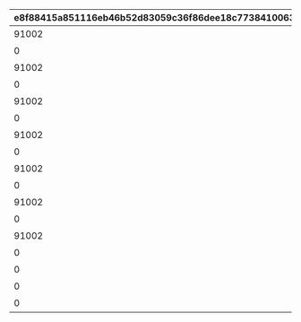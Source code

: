 |e8f88415a851116eb46b52d83059c36f86dee18c7738410063516c6d9b96e223|350ea35c4ec4ffb17a88cfaa0978acfad0e9d310033ec13077a31cb13091301f|8d7ea7963e07245f803fd77164b7cb54b65b536294a99e3a15edb2dd1229efb9|eef4082f1ae7e61603110be45a3cb742766a77482d80eeceef03bfd596df74c8|f403aa311292c0b9163858d00f0db5ecd7cd80d884fe722d455fd723fc2b1f09|415c4e4d07215f00b49a7fb523de5c0030ad091a925aa69d6da1c4b4092af60d|05ee1c6edb707926eead98220590aa223a44ec7a4eaa43442b4176aef7593d3f|
| --- | --- | --- | --- | --- | --- | --- |
|91002|スイーツ早食いクラブ|8|10148|5148061|1|40|
|0|ぺんぽこりんの正体…？|0|10148|5148062|1|0|
|91002|夜凪の恋バナ？|8|10148|5148064|2|40|
|0|麦しゅわアブダクション|0|10148|5148065|2|0|
|91002|ピッカピカのボードで|8|10148|5148067|3|40|
|0|Mって何ですか？|0|10148|5148068|3|0|
|91002|スイカの次はミルク？|8|10148|5148070|4|40|
|0|騎士きゅんセラピー|0|10148|5148071|4|0|
|91002|パチパチとフーフー|8|10148|5148073|5|40|
|0|火遁の術でチャメシ！|0|10148|5148074|5|0|
|91002|耳を澄ませば|8|10148|5148076|6|40|
|0|祓った方がよくねー？|0|10148|5148077|6|0|
|91002|爆誕ホットヒップドロップ|8|10148|5148079|7|40|
|0|スーパースライム戦士|0|10148|5148080|7|0|
|0|バラバラな写真と証言|0|10148|5148601|0|0|
|0|写真アルバム復元完了！|0|10148|5148602|7|0|
|0|記念の集合写真★|0|10148|5148603|100|0|